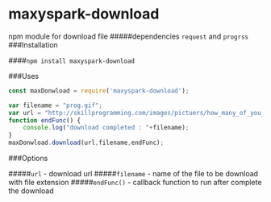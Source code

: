 # maxyspark-download
npm module for download file
#####dependencies `request` and `progrss`
###Installation

####`npm install maxyspark-download`

###Uses 

```javascript
const maxDonwload = require('maxyspark-download');

var filename = "prog.gif";
var url = "http://skillprogramming.com/images/pictuers/how_many_of_you_get_the_same_feeling.gif";
function endFunc() {
    console.log("download completed : "+filename);
}
maxDonwload.download(url,filename,endFunc);
```

###Options

#####`url` - download url
#####`filename` - name of the file to be download with file extension
#####`endFunc()` - callback function to run after complete the download
